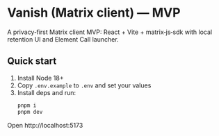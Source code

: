 # Vanish (Matrix client) — MVP

A privacy‑first Matrix client MVP: React + Vite + matrix‑js‑sdk with local retention UI and Element Call launcher.

## Quick start
1. Install Node 18+
2. Copy `.env.example` to `.env` and set your values
3. Install deps and run:
   ```bash
   pnpm i
   pnpm dev
   ```
Open http://localhost:5173
